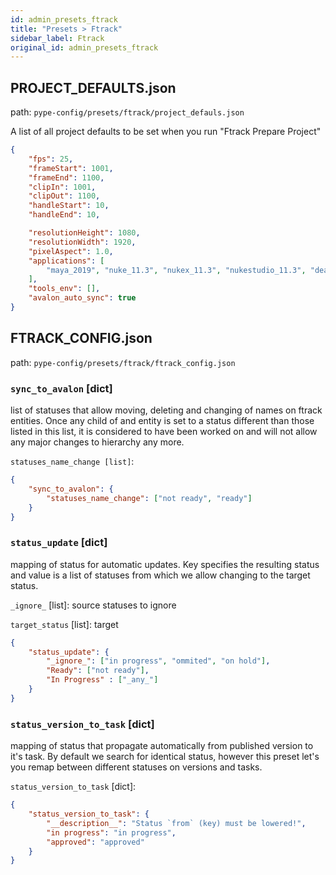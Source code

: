 ```yaml
---
id: admin_presets_ftrack
title: "Presets > Ftrack"
sidebar_label: Ftrack
original_id: admin_presets_ftrack
---
```


## PROJECT_DEFAULTS.json

path: `pype-config/presets/ftrack/project_defauls.json`

A list of all project defaults to be set when you run "Ftrack Prepare Project"

```json
{
    "fps": 25,
    "frameStart": 1001,
    "frameEnd": 1100,
    "clipIn": 1001,
    "clipOut": 1100,
    "handleStart": 10,
    "handleEnd": 10,

    "resolutionHeight": 1080,
    "resolutionWidth": 1920,
    "pixelAspect": 1.0,
    "applications": [
        "maya_2019", "nuke_11.3", "nukex_11.3", "nukestudio_11.3", "deadline"
    ],
    "tools_env": [],
    "avalon_auto_sync": true
}
```

## FTRACK_CONFIG.json

path: `pype-config/presets/ftrack/ftrack_config.json`

### `sync_to_avalon` [dict]

list of statuses that allow moving, deleting and changing of names on ftrack entities. Once any child of and entity is set to a status different than those listed in this list, it is considered to have been worked on and will not allow any major changes to hierarchy any more.

`statuses_name_change [list]`:

```json
{
    "sync_to_avalon": {
        "statuses_name_change": ["not ready", "ready"]
    }
}
```

### `status_update` [dict]

mapping of status for automatic updates.
Key specifies the resulting status and value is a list of statuses from which we allow changing to the target status.

`_ignore_` [list]: source statuses to ignore

`target_status` [list]: target  

```json
{
    "status_update": {
        "_ignore_": ["in progress", "ommited", "on hold"],
        "Ready": ["not ready"],
        "In Progress" : ["_any_"]
    }
}
```

### `status_version_to_task` [dict]

mapping of status that propagate automatically from published version to it's task. By default we search for identical status, however this preset let's you remap between different statuses on versions and tasks.

`status_version_to_task` [dict]:

```json
{
    "status_version_to_task": {
        "__description__": "Status `from` (key) must be lowered!",
        "in progress": "in progress",
        "approved": "approved"
    }
}
```
